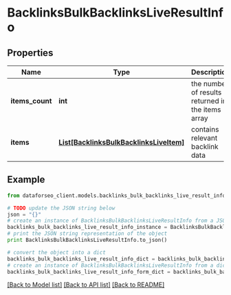 # BacklinksBulkBacklinksLiveResultInfo


## Properties

Name | Type | Description | Notes
------------ | ------------- | ------------- | -------------
**items_count** | **int** | the number of results returned in the items array | [optional] 
**items** | [**List[BacklinksBulkBacklinksLiveItem]**](BacklinksBulkBacklinksLiveItem.md) | contains relevant backlink data | [optional] 

## Example

```python
from dataforseo_client.models.backlinks_bulk_backlinks_live_result_info import BacklinksBulkBacklinksLiveResultInfo

# TODO update the JSON string below
json = "{}"
# create an instance of BacklinksBulkBacklinksLiveResultInfo from a JSON string
backlinks_bulk_backlinks_live_result_info_instance = BacklinksBulkBacklinksLiveResultInfo.from_json(json)
# print the JSON string representation of the object
print BacklinksBulkBacklinksLiveResultInfo.to_json()

# convert the object into a dict
backlinks_bulk_backlinks_live_result_info_dict = backlinks_bulk_backlinks_live_result_info_instance.to_dict()
# create an instance of BacklinksBulkBacklinksLiveResultInfo from a dict
backlinks_bulk_backlinks_live_result_info_form_dict = backlinks_bulk_backlinks_live_result_info.from_dict(backlinks_bulk_backlinks_live_result_info_dict)
```
[[Back to Model list]](../README.md#documentation-for-models) [[Back to API list]](../README.md#documentation-for-api-endpoints) [[Back to README]](../README.md)



